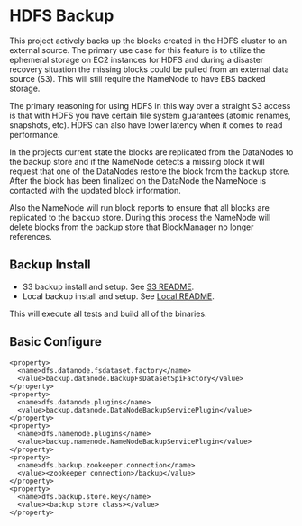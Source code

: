 # HDFS Backup

This project actively backs up the blocks created in the HDFS cluster to an external source. The primary use case for this feature is to utilize the ephemeral storage on EC2 instances for HDFS and during a disaster recovery situation the missing blocks could be pulled from an external data source (S3).  This will still require the NameNode to have EBS backed storage.

The primary reasoning for using HDFS in this way over a straight S3 access is that with HDFS you have certain file system guarantees (atomic renames, snapshots, etc).  HDFS can also have lower latency when it comes to read performance.

In the projects current state the blocks are replicated from the DataNodes to the backup store and if the NameNode detects a missing block it will request that one of the DataNodes restore the block from the backup store.  After the block has been finalized on the DataNode the NameNode is contacted with the updated block information.

Also the NameNode will run block reports to ensure that all blocks are replicated to the backup store.  During this process the NameNode will delete blocks from the backup store that BlockManager no longer references.

## Backup Install

- S3 backup install and setup. See [S3 README](s3-backup/README.md).
- Local backup install and setup. See [Local README](local-backup/README.md).

This will execute all tests and build all of the binaries.

## Basic Configure

```
<property>
  <name>dfs.datanode.fsdataset.factory</name>
  <value>backup.datanode.BackupFsDatasetSpiFactory</value>
</property>
<property>
  <name>dfs.datanode.plugins</name>
  <value>backup.datanode.DataNodeBackupServicePlugin</value>
</property>
<property>
  <name>dfs.namenode.plugins</name>
  <value>backup.namenode.NameNodeBackupServicePlugin</value>
</property>
<property>
  <name>dfs.backup.zookeeper.connection</name>
  <value><zookeeper connection>/backup</value>
</property>
<property>
  <name>dfs.backup.store.key</name>
  <value><backup store class></value>
</property>
```
